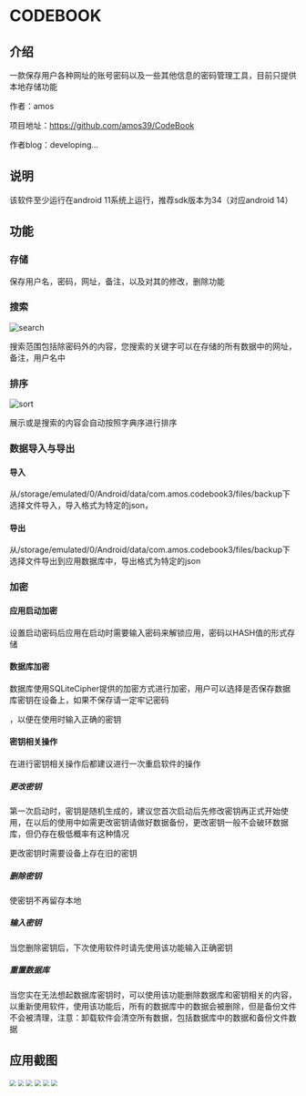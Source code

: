 #                                                 CODEBOOK

## 介绍

一款保存用户各种网址的账号密码以及一些其他信息的密码管理工具，目前只提供本地存储功能

作者：amos

项目地址：https://github.com/amos39/CodeBook

作者blog：developing...

## 说明

该软件至少运行在android 11系统上运行，推荐sdk版本为34（对应android 14）

## 功能

### 存储

保存用户名，密码，网址，备注，以及对其的修改，删除功能

### 搜索

![search](presource/search.png)

搜索范围包括除密码外的内容，您搜索的关键字可以在存储的所有数据中的网址，备注，用户名中

### 排序

![sort](presource/sort.png)

展示或是搜索的内容会自动按照字典序进行排序

### 数据导入与导出

#### 导入

从/storage/emulated/0/Android/data/com.amos.codebook3/files/backup下选择文件导入，导入格式为特定的json，

#### 导出

从/storage/emulated/0/Android/data/com.amos.codebook3/files/backup下选择文件导出到应用数据库中，导出格式为特定的json

### 加密

#### 应用启动加密

设置启动密码后应用在启动时需要输入密码来解锁应用，密码以HASH值的形式存储

#### 数据库加密

数据库使用SQLiteCipher提供的加密方式进行加密，用户可以选择是否保存数据库密钥在设备上，如果不保存请一定牢记密码

，以便在使用时输入正确的密钥

#### 密钥相关操作

在进行密钥相关操作后都建议进行一次重启软件的操作

##### 更改密钥

第一次启动时，密钥是随机生成的，建议您首次启动后先修改密钥再正式开始使用，在以后的使用中如需更改密钥请做好数据备份，更改密钥一般不会破环数据库，但仍存在极低概率有这种情况

更改密钥时需要设备上存在旧的密钥

##### 删除密钥

使密钥不再留存本地

##### 输入密钥

当您删除密钥后，下次使用软件时请先使用该功能输入正确密钥

##### 重置数据库

当您实在无法想起数据库密钥时，可以使用该功能删除数据库和密钥相关的内容，以重新使用软件，使用该功能后，所有的数据库中的数据会被删除，但是备份文件不会被清理，注意：卸载软件会清空所有数据，包括数据库中的数据和备份文件数据

## 应用截图

<img src="presource/show1.png" style="zoom: 67%;" />

<img src="presource/show2.png" style="zoom:67%;" />



<img src="presource/show3.png" style="zoom:67%;" />



<img src="presource/show4.png" style="zoom: 67%;" />

<img src="presource/show5.png" style="zoom:67%;" />

<img src="presource/show6.png" style="zoom:67%;" />
